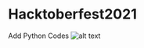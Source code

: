 # Hacktoberfest2021

Add Python Codes  ![alt text](https://github.com/abilash1907/Hacktoberfest2021/blob/main/download.png?raw=true)
